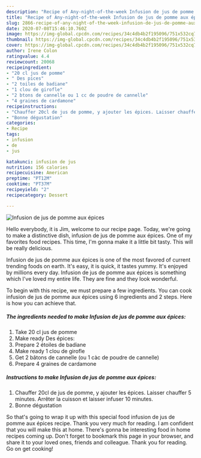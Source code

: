 ```yaml
---
description: "Recipe of Any-night-of-the-week Infusion de jus de pomme aux épices"
title: "Recipe of Any-night-of-the-week Infusion de jus de pomme aux épices"
slug: 2866-recipe-of-any-night-of-the-week-infusion-de-jus-de-pomme-aux-epices
date: 2020-07-08T15:46:10.760Z
image: https://img-global.cpcdn.com/recipes/34c4db4b2f195096/751x532cq70/infusion-de-jus-de-pomme-aux-epices-photo-principale-de-la-recette.jpg
thumbnail: https://img-global.cpcdn.com/recipes/34c4db4b2f195096/751x532cq70/infusion-de-jus-de-pomme-aux-epices-photo-principale-de-la-recette.jpg
cover: https://img-global.cpcdn.com/recipes/34c4db4b2f195096/751x532cq70/infusion-de-jus-de-pomme-aux-epices-photo-principale-de-la-recette.jpg
author: Irene Colon
ratingvalue: 4.4
reviewcount: 20068
recipeingredient:
- "20 cl jus de pomme"
- " Des pices"
- "2 toiles de badiane"
- "1 clou de girofle"
- "2 btons de cannelle ou 1 cc de poudre de cannelle"
- "4 graines de cardamone"
recipeinstructions:
- "Chauffer 20cl de jus de pomme, y ajouter les épices. Laisser chauffer 5 minutes. Arrêter la cuisson et laisser infuser 10 minutes."
- "Bonne dégustation"
categories:
- Recipe
tags:
- infusion
- de
- jus

katakunci: infusion de jus 
nutrition: 156 calories
recipecuisine: American
preptime: "PT12M"
cooktime: "PT37M"
recipeyield: "2"
recipecategory: Dessert

---
```



![Infusion de jus de pomme aux épices](https://img-global.cpcdn.com/recipes/34c4db4b2f195096/751x532cq70/infusion-de-jus-de-pomme-aux-epices-photo-principale-de-la-recette.jpg)

Hello everybody, it is Jim, welcome to our recipe page. Today, we're going to make a distinctive dish, infusion de jus de pomme aux épices. One of my favorites food recipes. This time, I'm gonna make it a little bit tasty. This will be really delicious.

Infusion de jus de pomme aux épices is one of the most favored of current trending foods on earth. It's easy, it is quick, it tastes yummy. It's enjoyed by millions every day. Infusion de jus de pomme aux épices is something which I've loved my entire life. They are fine and they look wonderful.




To begin with this recipe, we must prepare a few ingredients. You can cook infusion de jus de pomme aux épices using 6 ingredients and 2 steps. Here is how you can achieve that.

<!--inarticleads1-->

##### The ingredients needed to make Infusion de jus de pomme aux épices:

1. Take 20 cl jus de pomme
1. Make ready  Des épices:
1. Prepare 2 étoiles de badiane
1. Make ready 1 clou de girofle
1. Get 2 bâtons de cannelle (ou 1 càc de poudre de cannelle)
1. Prepare 4 graines de cardamone




<!--inarticleads2-->

##### Instructions to make Infusion de jus de pomme aux épices:

1. Chauffer 20cl de jus de pomme, y ajouter les épices. Laisser chauffer 5 minutes. Arrêter la cuisson et laisser infuser 10 minutes.
1. Bonne dégustation




So that's going to wrap it up with this special food infusion de jus de pomme aux épices recipe. Thank you very much for reading. I am confident that you will make this at home. There's gonna be interesting food in home recipes coming up. Don't forget to bookmark this page in your browser, and share it to your loved ones, friends and colleague. Thank you for reading. Go on get cooking!
